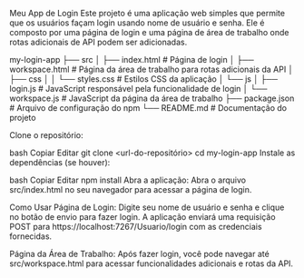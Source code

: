 Meu App de Login
Este projeto é uma aplicação web simples que permite que os usuários façam login usando nome de usuário e senha. Ele é composto por uma página de login e uma página de área de trabalho onde rotas adicionais de API podem ser adicionadas.

my-login-app
├── src
│   ├── index.html          # Página de login
│   ├── workspace.html      # Página da área de trabalho para rotas adicionais da API
│   ├── css
│   │   └── styles.css      # Estilos CSS da aplicação
│   └── js
│       ├── login.js        # JavaScript responsável pela funcionalidade de login
│       └── workspace.js    # JavaScript da página da área de trabalho
├── package.json            # Arquivo de configuração do npm
└── README.md               # Documentação do projeto



Clone o repositório:

bash
Copiar
Editar
git clone <url-do-repositório>
cd my-login-app
Instale as dependências (se houver):

bash
Copiar
Editar
npm install
Abra a aplicação:
Abra o arquivo src/index.html no seu navegador para acessar a página de login.

Como Usar
Página de Login: Digite seu nome de usuário e senha e clique no botão de envio para fazer login. A aplicação enviará uma requisição POST para https://localhost:7267/Usuario/login com as credenciais fornecidas.

Página da Área de Trabalho: Após fazer login, você pode navegar até src/workspace.html para acessar funcionalidades adicionais e rotas da API.
